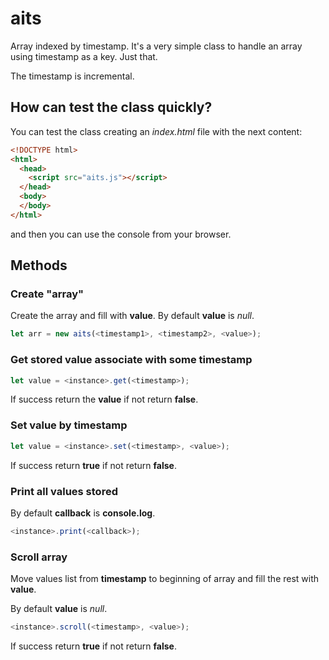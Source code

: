 # aits

Array indexed by timestamp. It's a very simple class to handle an array using timestamp as a key. Just that.

The timestamp is incremental.

## How can test the class quickly?

You can test the class creating an *index.html* file with the next content:

```html
<!DOCTYPE html>
<html>
  <head>
    <script src="aits.js"></script>
  </head>
  <body>
  </body>
</html>
```

and then you can use the console from your browser.

## Methods

### Create "array"

Create the array and fill with **value**. By default **value** is *null*.

```js
let arr = new aits(<timestamp1>, <timestamp2>, <value>);
```

### Get stored value associate with some timestamp

```js
let value = <instance>.get(<timestamp>);
```

If success return the **value** if not return **false**.

### Set value by timestamp

```js
let value = <instance>.set(<timestamp>, <value>);
```

If success return **true** if not return **false**.

### Print all values stored

By default **callback** is **console.log**.

```js
<instance>.print(<callback>);
```

### Scroll array

Move values list from **timestamp** to beginning of array and fill the rest with **value**.

By default **value** is *null*.

```js
<instance>.scroll(<timestamp>, <value>);
```

If success return **true** if not return **false**.
